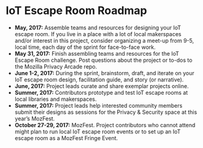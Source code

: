 # IoT Escape Room Roadmap
 
- **May, 2017:** Assemble teams and resources for designing your IoT escape room. If you live in a place with a lot of local makerspaces and/or interest in this project, consider organizing a meet-up from 9-5, local time, each day of the sprint for face-to-face work.
- **May 31, 2017:** Finish assembling teams and resources for the IoT Escape Room challenge. Post questions about the project or to-dos to the  Mozilla Privacy Arcade repo.
- **June 1-2, 2017:** During the sprint, brainstorm, draft, and iterate on your IoT escape room design, facilitation guide, and story (or narrative).
- **June, 2017:** Project leads curate and share exemplar projects online.
- **Summer, 2017:** Contributors prototype and test IoT escape rooms at local libraries and makerspaces.
- **Summer, 2017:** Project leads help interested community members submit their designs as sessions for the Privacy & Security space at this year’s MozFest.
- **October 27-29, 2017:** MozFest. Project contributors who cannot attend might plan to run local IoT escape room events or to set up an IoT escape room as a MozFest Fringe Event.
